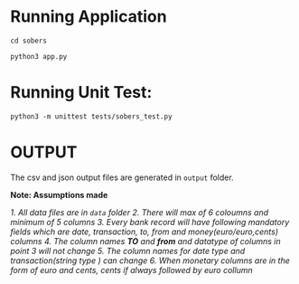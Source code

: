 # Running Application

`cd sobers`

`python3 app.py`

# Running Unit Test:

`python3 -m unittest tests/sobers_test.py`


# OUTPUT

The csv and json output files are generated in `output` folder.


**Note: Assumptions made**

_1. All data files are in `data` folder
2. There will max of 6 coloumns and minimum of 5 columns
3. Every bank record will have following mandatory fields which are date, transaction, to, from  and money(euro/euro,cents) columns
4. The column names **TO** and **from** and datatype of columns in point 3 will not change
5. The column names for date type and transaction(string type ) can change
6. When monetary columns are in the form of euro and cents, cents if always followed by euro collumn_ 
